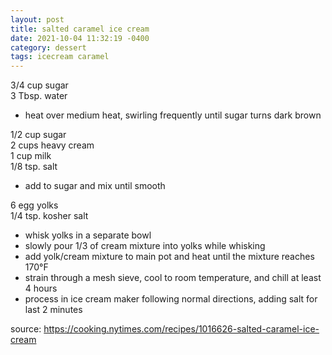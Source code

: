 ```yaml
---
layout: post
title: salted caramel ice cream
date: 2021-10-04 11:32:19 -0400
category: dessert
tags: icecream caramel
---
```


3/4 cup sugar  
3 Tbsp. water  
* heat over medium heat, swirling frequently until sugar turns dark brown

1/2 cup sugar  
2 cups heavy cream  
1 cup milk  
1/8 tsp. salt  
* add to sugar and mix until smooth

6 egg yolks  
1/4 tsp. kosher salt  
* whisk yolks in a separate bowl
* slowly pour 1/3 of cream mixture into yolks while whisking
* add yolk/cream mixture to main pot and heat until the mixture reaches 170°F
* strain through a mesh sieve, cool to room temperature, and chill at least 4 hours
* process in ice cream maker following normal directions, adding salt for last 2 minutes

source: <https://cooking.nytimes.com/recipes/1016626-salted-caramel-ice-cream>
